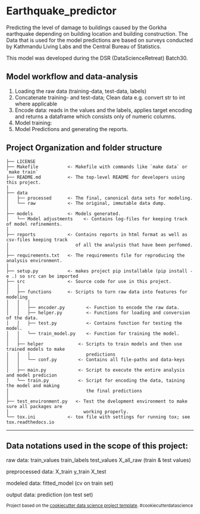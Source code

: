 Earthquake_predictor
==============================

Predicting the level of damage to buildings caused by the Gorkha earthquake depending on building location and building construction. The Data that is used for the model predictions are based on surveys conducted by Kathmandu Living Labs and the Central Bureau of Statistics.

This model was developed during the DSR (DataScienceRetreat) Batch30.


Model workflow and data-analysis
-----------------------------------------

1. Loading the raw data (training-data, test-data, labels) 
2. Concatenate training- and test-data; 
   Clean data e.g. convert str to int where applicable
3. Encode data: reads in the values and the labels, applies target encoding and 
   returns a dataframe which consists only of numeric columns.
4. Model training:
5. Model Predictions and generating the reports.


Project Organization and folder structure
-----------------------------------------

    ├── LICENSE
    ├── Makefile           <- Makefile with commands like `make data` or `make train`
    ├── README.md          <- The top-level README for developers using this project.
    |
    ├── data
    │   ├── processed      <- The final, canonical data sets for modeling.
    │   └── raw            <- The original, immutable data dump.
    │
    ├── models             <- Models generated.  
    │   └── Model adjustments    <- Contains log-files for keeping track of model refinements.
    │
    ├── reports            <- Contains reports in html format as well as csv-files keeping track 
    │                         of all the analysis that have been perfomed.
    │
    ├── requirements.txt   <- The requirements file for reproducing the analysis environment.
    │
    ├── setup.py           <- makes project pip installable (pip install -e .) so src can be imported
    ├── src                <- Source code for use in this project.
    │   │
    │   ├── functions      <- Scripts to turn raw data into features for modeling
    │   │   │                 
    │   │   ├── encoder.py        <- Function to encode the raw data.
    │   │   ├── helper.py         <- Functions for loading and conversion of the data.
    │   │   ├── test.py           <- Contains function for testing the model.
    │   │   └── train_model.py    <- Function for training the model.
    │   │   
    │   ├── helper             <- Scripts to train models and then use trained models to make 
    │   │   │                     predictions
    │   │   └── conf.py        <- Contains all file-paths and data-keys
    │   │
    │   ├── main.py            <- Script to execute the entire analysis and model predicion
    │   └── train.py           <- Script for encoding the data, taining the model and making 
    │                             the final predictions
    │
    ├── test_environment.py   <- Test the dvelopment environment to make sure all packages are
    │                            working properly.
    └── tox.ini            <- tox file with settings for running tox; see tox.readthedocs.io

--------
Data notations used in the scope of this project:
-----------------------------------------

raw data: 
 train_values 
 train_labels 
 test_values
 X_all_raw (train & test values)

preprocessed data:
 X_train
 y_train
 X_test

modeled data:
 fitted_model (cv on train set)

output data:
 prediction (on test set)

<p><small>Project based on the <a target="_blank" href="https://drivendata.github.io/cookiecutter-data-science/">cookiecutter data science project template</a>. #cookiecutterdatascience</small></p>
